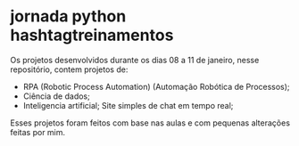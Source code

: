 ﻿# jornada python hashtagtreinamentos
Os projetos desenvolvidos durante os dias 08 a 11 de janeiro, nesse repositório, contem projetos de:
- RPA (Robotic Process Automation) (Automação Robótica de Processos);
- Ciência de dados;
- Inteligencia artificial;
   Site simples de chat em tempo real;

Esses projetos foram feitos com base nas aulas e com pequenas alterações feitas por mim.

